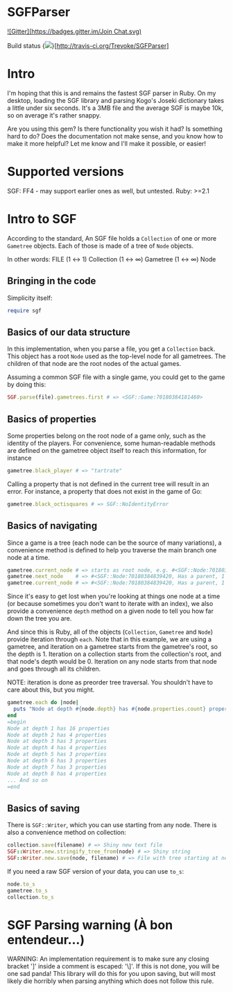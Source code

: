 # SGFParser
[![Gitter](https://badges.gitter.im/Join Chat.svg)](https://gitter.im/Trevoke/SGFParser?utm_source=badge&utm_medium=badge&utm_campaign=pr-badge&utm_content=badge)

Build status {<img src="https://secure.travis-ci.org/Trevoke/SGFParser.png" />}[http://travis-ci.org/Trevoke/SGFParser]

# Intro
I'm hoping that this is and remains the fastest SGF parser in Ruby. On my desktop, loading the SGF library and parsing Kogo's Joseki dictionary takes a little under six seconds. It's a 3MB file and the average SGF is maybe 10k, so on average it's rather snappy.

Are you using this gem? Is there functionality you wish it had? Is something hard to do? Does the documentation not make sense, and you know how to make it more helpful? Let me know and I'll make it possible, or easier!

# Supported versions
SGF: FF4 - may support earlier ones as well, but untested.
Ruby: >=2.1


# Intro to SGF
According to the standard, An SGF file holds a `Collection` of one or more `Gametree` objects. Each of those is made of a tree of `Node` objects.

In other words: FILE (1 ↔ 1) Collection (1 ↔ ∞) Gametree (1 ↔ ∞) Node

## Bringing in the code
Simplicity itself:
```ruby
require sgf
```

## Basics of our data structure

In this implementation, when you parse a file, you get a `Collection` back. This object has a root `Node` used as the top-level node for all gametrees. The children of that node are the root nodes of the actual games.

Assuming a common SGF file with a single game, you could get to the game by doing this:

```ruby
SGF.parse(file).gametrees.first # => <SGF::Game:70180384181460>
```

## Basics of properties

Some properties belong on the root node of a game only, such as the identity of the players. For convenience, some human-readable methods are defined on the gametree object itself to reach this information, for instance

```ruby
gametree.black_player # => "tartrate"
```

Calling a property that is not defined in the current tree will result in an error. For instance, a property that does not exist in the game of Go:

```ruby
gametree.black_octisquares # => SGF::NoIdentityError
```

## Basics of navigating

Since a game is a tree (each node can be the source of many variations), a convenience method is defined to help you traverse the main branch one node at a time.

```ruby
gametree.current_node # => starts as root node, e.g. #<SGF::Node:70180384857820, Has a parent, 1 Children, 16 Properties>
gametree.next_node    # => #<SGF::Node:70180384839420, Has a parent, 1 Children, 4 Properties>
gametree.current_node # => #<SGF::Node:70180384839420, Has a parent, 1 Children, 4 Properties>
```

Since it's easy to get lost when you're looking at things one node at a time (or because sometimes you don't want to iterate with an index), we also provide a convenience `depth` method on a given node to tell you how far down the tree you are.

And since this is Ruby, all of the objects (`Collection`, `Gametree` and `Node`) provide iteration through `each`. Note that in this example, we are using a gametree, and iteration on a gametree starts from the gametree's root, so the depth is 1. Iteration on a collection starts from the collection's root, and that node's depth would be 0. Iteration on any node starts from that node and goes through all its children.

NOTE: iteration is done as preorder tree traversal. You shouldn't have to care about this, but you might.

```ruby
gametree.each do |node|
  puts "Node at depth #{node.depth} has #{node.properties.count} properties"
end
=begin
Node at depth 1 has 16 properties
Node at depth 2 has 4 properties
Node at depth 3 has 3 properties
Node at depth 4 has 4 properties
Node at depth 5 has 3 properties
Node at depth 6 has 3 properties
Node at depth 7 has 3 properties
Node at depth 8 has 4 properties
... And so on
=end
```

## Basics of saving

There is `SGF::Writer`, which you can use starting from any node. There is also a convenience method on collection:

```ruby
collection.save(filename) # => Shiny new text file
SGF::Writer.new.stringify_tree_from(node) # => Shiny string
SGF::Writer.new.save(node, filename) # => File with tree starting at node
```

If you need a raw SGF version of your data, you can use `to_s`:

```ruby
node.to_s
gametree.to_s
collection.to_s
```

# SGF Parsing warning (À bon entendeur…)
WARNING: An implementation requirement is to make sure any closing bracket ']' inside a comment is escaped: '\\]'. If this is not done, you will be one sad panda! This library will do this for you upon saving, but will most likely die horribly when parsing anything which does not follow this rule.
